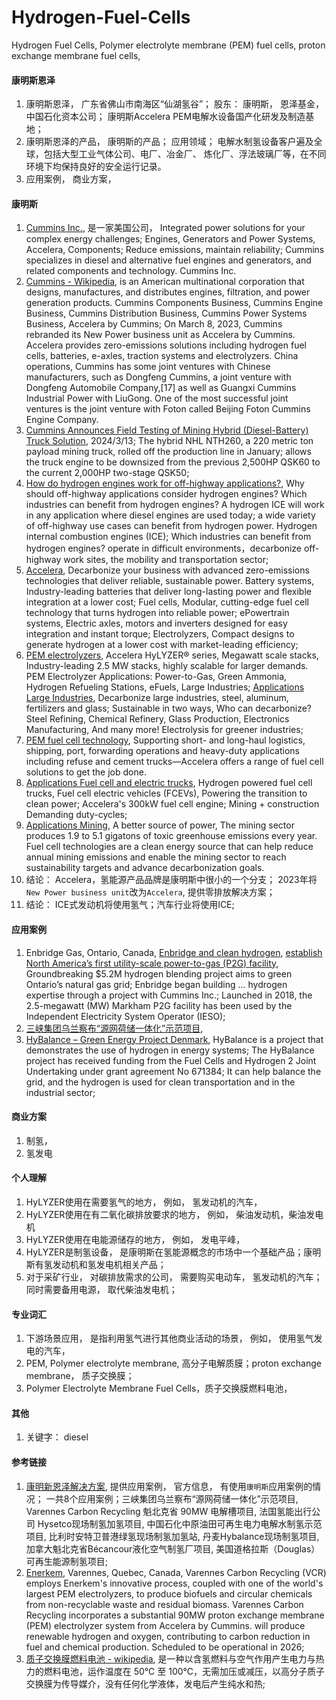 # Hydrogen-Fuel-Cells
Hydrogen Fuel Cells, Polymer electrolyte membrane (PEM) fuel cells, proton exchange membrane fuel cells,


#### 康明斯恩泽
1. 康明斯恩泽， 广东省佛山市南海区“仙湖氢谷”； 股东： 康明斯， 恩泽基金， 中国石化资本公司； 康明斯Accelera PEM电解水设备国产化研发及制造基地； 
2. 康明斯恩泽的产品， 康明斯的产品； 应用领域； 电解水制氢设备客户遍及全球，包括大型工业气体公司、电厂、冶金厂、 炼化厂、浮法玻璃厂等，在不同环境下均保持良好的安全运行记录。  
3. 应用案例， 商业方案， 


#### 康明斯
1. [Cummins Inc.](https://www.cummins.com/), 是一家美国公司， Integrated power solutions for your complex energy challenges; Engines, Generators and Power Systems, Accelera, Components; Reduce emissions, maintain reliability; Cummins specializes in diesel and alternative fuel engines and generators, and related components and technology. Cummins Inc. 
2. [Cummins - Wikipedia](https://en.wikipedia.org/wiki/Cummins),  is an American multinational corporation that designs, manufactures, and distributes engines, filtration, and power generation products. Cummins Components Business, Cummins Engine Business, Cummins Distribution Business, Cummins Power Systems Business, Accelera by Cummins; On March 8, 2023, Cummins rebranded its New Power business unit as Accelera by Cummins. Accelera provides zero-emissions solutions including hydrogen fuel cells, batteries, e-axles, traction systems and electrolyzers. China operations, Cummins has some joint ventures with Chinese manufacturers, such as Dongfeng Cummins, a joint venture with Dongfeng Automobile Company,[17] as well as Guangxi Cummins Industrial Power with LiuGong. One of the most successful joint ventures is the joint venture with Foton called Beijing Foton Cummins Engine Company. 
3. [Cummins Announces Field Testing of Mining Hybrid (Diesel-Battery) Truck Solution](https://www.cummins.com/news/releases/2024/03/13/cummins-announces-field-testing-mining-hybrid-diesel-battery-truck), 2024/3/13; The hybrid NHL NTH260, a 220 metric ton payload mining truck, rolled off the production line in January; allows the truck engine to be downsized from the previous 2,500HP QSK60 to the current 2,000HP two-stage QSK50; 
4. [How do hydrogen engines work for off-highway applications?](https://www.cummins.com/news/2022/09/01/how-do-hydrogen-engines-work-off-highway-applications), Why should off-highway applications consider hydrogen engines? Which industries can benefit from hydrogen engines? A hydrogen ICE will work in any application where diesel engines are used today; a wide variety of off-highway use cases can benefit from hydrogen power. Hydrogen internal combustion engines (ICE); Which industries can benefit from hydrogen engines? operate in difficult environments，decarbonize off-highway work sites, the mobility and transportation sector; 
5. [Accelera](https://www.accelerazero.com/), Decarbonize your business with advanced zero-emissions technologies that deliver reliable, sustainable power. Battery systems, Industry-leading batteries that deliver long-lasting power and flexible integration at a lower cost; Fuel cells, Modular, cutting-edge fuel cell technology that turns hydrogen into reliable power; ePowertrain systems, Electric axles, motors and inverters designed for easy integration and instant torque; Electrolyzers, Compact designs to generate hydrogen at a lower cost with market-leading efficiency; 
6. [PEM electrolyzers](https://www.accelerazero.com/electrolyzers/pem), Accelera HyLYZER® series, Megawatt scale stacks, Industry-leading 2.5 MW stacks, highly scalable for larger demands. PEM Electrolyzer Applications: Power-to-Gas, Green Ammonia, Hydrogen Refueling Stations, eFuels, Large Industries; [Applications Large Industries](https://www.accelerazero.com/applications/large-industries), Decarbonize large industries,  steel, aluminum, fertilizers and glass; Sustainable in two ways, Who can decarbonize? Steel Refining, Chemical Refinery, Glass Production, Electronics Manufacturing, And many more! Electrolysis for greener industries; 
7. [PEM fuel cell technology](https://www.accelerazero.com/fuel-cells/pem), Supporting short- and long-haul logistics, shipping, port, forwarding operations and heavy-duty applications including refuse and cement trucks—Accelera offers a range of fuel cell solutions to get the job done.
8. [Applications Fuel cell and electric trucks](https://www.accelerazero.com/applications/trucks), Hydrogen powered fuel cell trucks, Fuel cell electric vehicles (FCEVs), Powering the transition to clean power; Accelera's 300kW fuel cell engine; Mining + construction Demanding duty-cycles;
9. [Applications Mining](https://www.accelerazero.com/applications/mining), A better source of power, The mining sector produces 1.9 to 5.1 gigatons of toxic greenhouse emissions every year. Fuel cell technologies are a clean energy source that can help reduce annual mining emissions and enable the mining sector to reach sustainability targets and advance decarbonization goals.  
3. 结论： Accelera，氢能源产品品牌是康明斯中很小的一个分支； 2023年将`New Power business unit`改为`Accelera`, 提供零排放解决方案；
6. 结论： ICE式发动机将使用氢气；汽车行业将使用ICE;  



#### 应用案例
1. Enbridge Gas, Ontario, Canada, [Enbridge and clean hydrogen](https://www.enbridge.com/about-us/new-energy-technologies/clean-hydrogen/enbridge-and-clean-hydrogen), [establish North America’s first utility-scale power-to-gas (P2G) facility](https://www.enbridge.com/Stories/2020/November/Enbridge-Gas-and-Hydrogenics-groundbreaking-hydrogen-blending-project-Ontario.aspx), Groundbreaking $5.2M hydrogen blending project aims to green Ontario’s natural gas grid; Enbridge began building ... hydrogen expertise through a project with Cummins Inc.; Launched in 2018, the 2.5-megawatt (MW) Markham P2G facility has been used by the Independent Electricity System Operator (IESO); 
2. [三峡集团乌兰察布“源网荷储一体化”示范项目](https://www.cumminsenze.com/Case_detail/14.html), 
3. [HyBalance – Green Energy Project Denmark](https://hybalance.eu/), HyBalance is a project that demonstrates the use of hydrogen in energy systems; The HyBalance project has received funding from the Fuel Cells and Hydrogen 2 Joint Undertaking under grant agreement No 671384; It can help balance the grid, and the hydrogen is used for clean transportation and in the industrial sector; 


#### 商业方案
1. 制氢， 
2. 氢发电


#### 个人理解
1. HyLYZER使用在需要氢气的地方， 例如， 氢发动机的汽车，
2. HyLYZER使用在有二氧化碳排放要求的地方， 例如， 柴油发动机，柴油发电机
3. HyLYZER使用在电能源储存的地方， 例如， 发电平峰， 
4. HyLYZER是制氢设备， 是康明斯在氢能源概念的市场中一个基础产品；康明斯有氢发动机和氢发电机相关产品；
5. 对于采矿行业， 对碳排放需求的公司， 需要购买电动车， 氢发动机的汽车； 同时需要备用电源， 取代柴油发电机；    


#### 专业词汇
1. 下游场景应用， 是指利用氢气进行其他商业活动的场景， 例如， 使用氢气发电的汽车， 
2. PEM, Polymer electrolyte membrane, 高分子电解质膜；proton exchange membrane， 质子交换膜；  
3. Polymer Electrolyte Membrane Fuel Cells，质子交换膜燃料电池， 

#### 其他
1. 关键字： diesel


#### 参考链接
1. [康明新恩泽解决方案](https://www.cumminsenze.com/Case/10.html), 提供应用案例， 官方信息， 有使用`康明斯`应用案例的情况； 一共8个应用案例；三峡集团乌兰察布“源网荷储一体化”示范项目,  Varennes Carbon Recycling 魁北克省 90MW 电解槽项目, 法国氢能出行公司 Hysetco现场制氢加氢项目, 中国石化中原油田可再生电力电解水制氢示范项目, 比利时安特卫普港绿氢现场制氢加氢站, 丹麦Hybalance现场制氢项目,  加拿大魁北克省Bécancour液化空气制氢厂项目,  美国道格拉斯（Douglas）可再生能源制氢项目;
2. [Enerkem](https://enerkem.com/), Varennes, Quebec, Canada, Varennes Carbon Recycling (VCR) employs Enerkem's innovative process, coupled with one of the world's largest PEM electrolyzers, to produce biofuels and circular chemicals from non-recyclable waste and residual biomass. Varennes Carbon Recycling incorporates a substantial 90MW proton exchange membrane (PEM) electrolyzer system from Accelera by Cummins. will produce renewable hydrogen and oxygen, contributing to carbon reduction in fuel and chemical production. Scheduled to be operational in 2026; 
3. [质子交换膜燃料电池 - wikipedia](https://zh.wikipedia.org/wiki/%E8%B3%AA%E5%AD%90%E4%BA%A4%E6%8F%9B%E8%86%9C%E7%87%83%E6%96%99%E9%9B%BB%E6%B1%A0), 是一种以含氢燃料与空气作用产生电力与热力的燃料电池，运作温度在 50℃ 至 100℃，无需加压或减压，以高分子质子交换膜为传导媒介，没有任何化学液体，发电后产生纯水和热; 

